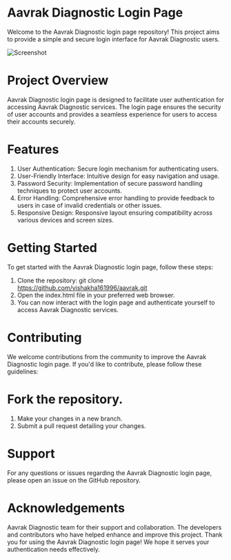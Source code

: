 # Aavrak Diagnostic Login Page
Welcome to the Aavrak Diagnostic login page repository! This project aims to provide a simple and secure login interface for Aavrak Diagnostic users.

![Screenshot](screenshot.png)

# Project Overview
Aavrak Diagnostic login page is designed to facilitate user authentication for accessing Aavrak Diagnostic services. The login page ensures the security of user accounts and provides a seamless experience for users to access their accounts securely.

# Features
1. User Authentication: Secure login mechanism for authenticating users.
2. User-Friendly Interface: Intuitive design for easy navigation and usage.
3. Password Security: Implementation of secure password handling techniques to protect user accounts.
4. Error Handling: Comprehensive error handling to provide feedback to users in case of invalid credentials or other issues.
5. Responsive Design: Responsive layout ensuring compatibility across various devices and screen sizes.

# Getting Started
To get started with the Aavrak Diagnostic login page, follow these steps:
1. Clone the repository: git clone https://github.com/vishakha161996/aavrak.git
2. Open the index.html file in your preferred web browser.
3. You can now interact with the login page and authenticate yourself to access Aavrak Diagnostic services.

# Contributing
We welcome contributions from the community to improve the Aavrak Diagnostic login page. If you'd like to contribute, please follow these guidelines:

# Fork the repository.
1. Make your changes in a new branch.
2. Submit a pull request detailing your changes.

# Support
For any questions or issues regarding the Aavrak Diagnostic login page, please open an issue on the GitHub repository.

# Acknowledgements
Aavrak Diagnostic team for their support and collaboration.
The developers and contributors who have helped enhance and improve this project.
Thank you for using the Aavrak Diagnostic login page! We hope it serves your authentication needs effectively.